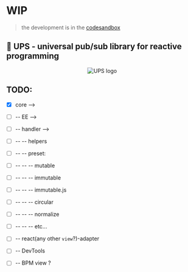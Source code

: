 # WIP

> the development is in the [codesandbox](https://codesandbox.io/s/vqw2p9xmml)

## 🔋 UPS - universal pub/sub library  for reactive programming <!-- basically it is atoms, really... -->
<div align="center"><img src="https://emojipedia-us.s3.dualstack.us-west-1.amazonaws.com/thumbs/160/mozilla/36/battery_1f50b.png" alt="UPS logo" align="center"></div>

## TODO: 

- [x] core -->

- [ ] -- EE -->

- [ ] -- handler -->

- [ ] -- -- helpers

- [ ] -- -- preset:

- [ ] -- -- -- mutable

- [ ] -- -- -- immutable

- [ ] -- -- -- immutable.js

- [ ] -- -- -- circular

- [ ] -- -- -- normalize

- [ ] -- -- -- etc...

- [ ] -- react(any other `view`?)-adapter

- [ ] -- DevTools

- [ ] -- BPM view ?
